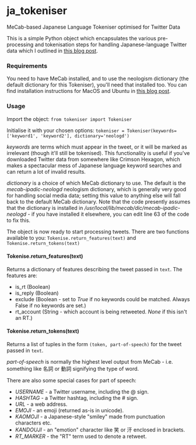 # ja_tokeniser
MeCab-based Japanese Language Tokeniser optimised for Twitter Data

This is a simple Python object which encapsulates the various pre-processing and tokenisation steps for handling Japanese-language Twitter data which I outlined in [this blog post](http://www.robfahey.co.uk/blog/tidying-japanese-sns-data-machine-learning/).

### Requirements

You need to have MeCab installed, and to use the neologism dictionary (the default dictionary for this Tokeniser), you'll need that installed too. You can find installation instructions for MacOS and Ubuntu in [this blog post](http://www.robfahey.co.uk/blog/japanese-text-analysis-in-python/).

### Usage

Import the object: `from tokeniser import Tokeniser`

Initialise it with your chosen options: `tokeniser = Tokeniser(keywords=['keyword1', 'keyword2'], dictionary='neologd')`

*keywords* are terms which must appear in the tweet, or it will be marked as irrelevant (though it'll still be tokenised). This functionality is useful if you've downloaded Twitter data from somewhere like Crimson Hexagon, which makes a spectacular mess of Japanese language keyword searches and can return a lot of invalid results.

*dictionary* is a choice of which MeCab dictionary to use. The default is the *mecab-ipadic-neologd* neologism dictionary, which is generally very good for handling social media data; setting this value to anything else will fall back to the default MeCab dictionary. Note that the code presently assumes that the dictionary is installed in */usr/local/lib/mecab/dic/mecab-ipadic-neologd* - if you have installed it elsewhere, you can edit line 63 of the code to fix this.

The object is now ready to start processing tweets. There are two functions available to you: `Tokenise.return_features(text)` and `Tokenise.return_tokens(text)`

#### Tokenise.return_features(text)

Returns a dictionary of features describing the tweet passed in `text`. The features are:

* is_rt   (Boolean)
* is_reply  (Boolean)
* exclude  (Boolean \- set to *True* if no keywords could be matched. Always False if no keywords are set.)
* rt_account (String \- which account is being retweeted. *None* if this isn't an RT.)

#### Tokenise.return_tokens(text)

Returns a list of tuples in the form `(token, part-of-speech)` for the tweet passed in `text`. 

*part-of-speech* is normally the highest level output from MeCab \- i.e. something like 名詞 or 動詞 signifying the type of word.

There are also some special cases for part of speech:

* _USERNAME_ \- a Twitter username, including the @ sign.
* _HASHTAG_ \- a Twitter hashtag, including the # sign.
* _URL_ \- a web address.
* _EMOJI_ \- an emoji (returned as-is in unicode).
* _KAOMOJI_ \- a Japanese-style "smiley" made from punctuation characters etc.
* _KANDOUJI_ \- an "emotion" character like 笑 or 汗 enclosed in brackets.
* _RT\_MARKER_ \- the "RT" term used to denote a retweet.


